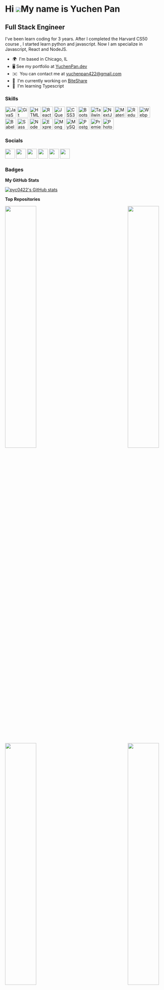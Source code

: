 

<!-- 
### Hi there! I'm Yuchen Pan👋

[![LinkedIn](https://img.shields.io/badge/-Yuchen%20Pan-%230077B5?style=flat-square&logo=linkedin&logoColor=white&link=https://www.linkedin.com/in/yuchen-rain-pan/)](https://www.linkedin.com/in/yuchen-rain-pan/)
[![GitHub](https://img.shields.io/badge/-Yuchen%20Pan-%23121011?&style=flat-square&logo=github&logoColor=white&link=https://github.com/pyc0422)](https://github.com/pyc0422)
[![Gmail](https://img.shields.io/badge/-Yuchen%20Pan-%23D14836?&style=flat-square&logo=gmail&logoColor=white&link=mailto:yuchenpan422@gmail.com)](mailto:yuchenpan422@gmail.com)


- :round_pushpin: Based in Chicago, IL
- :smile: Pronouns: she/her

### Languages & Tools
![JavaScript](https://img.shields.io/badge/JavaScript%20-%23323330.svg?&style=flat-square&logo=javascript&logoColor=%23F7DF1E)
![NodeJS](https://img.shields.io/badge/-NodeJS-brightgreen?style=flat-square&logo=node.js&logoColor=white)
![React](https://img.shields.io/badge/React%20-%2320232a.svg?&style=flat-square&logo=react&logoColor=%2361DAFB)
![HTML](https://img.shields.io/badge/HTML5%20-%23E34F26.svg?&style=flat-square&logo=html5&logoColor=white)
![CSS](https://img.shields.io/badge/CSS3%20-%231572B6.svg?&style=flat-square&logo=css3&logoColor=white)
![MUI](https://img.shields.io/badge/MUI-%23007ACC.svg?&style=flat-square&logo=mui&logoColor=white)
![Jest](https://img.shields.io/badge/Jest%20-%23C21325.svg?&style=flat-square&logo=Jest&logoColor=white) -->

Hi ![](https://user-images.githubusercontent.com/18350557/176309783-0785949b-9127-417c-8b55-ab5a4333674e.gif)My name is Yuchen Pan
==================================================================================================================================

Full Stack Engineer
-------------------

I've been learn coding for 3 years. After I completed the Harvard CS50 course , I started learn python and javascript. Now I am specialize in Javascript, React and NodeJS.

*   🌍  I'm based in Chicago, IL
*   🖥️  See my portfolio at [YuchenPan.dev](https://yuchenpan.dev)
*   ✉️  You can contact me at [yuchenpan422@gmail.com](mailto:yuchenpan422@gmail.com)
*   🚀  I'm currently working on [BiteShare](https://biteshare.ecitytech.net)
*   🧠  I'm learning Typescript

### Skills

<p align="left">
<a href="https://developer.mozilla.org/en-US/docs/Web/JavaScript" target="_blank" rel="noreferrer"><img src="https://raw.githubusercontent.com/danielcranney/readme-generator/main/public/icons/skills/javascript-colored.svg" width="36" height="36" alt="JavaScript" /></a>
<a href="https://git-scm.com/" target="_blank" rel="noreferrer"><img src="https://raw.githubusercontent.com/danielcranney/readme-generator/main/public/icons/skills/git-colored.svg" width="36" height="36" alt="Git" /></a>
<a href="https://developer.mozilla.org/en-US/docs/Glossary/HTML5" target="_blank" rel="noreferrer"><img src="https://raw.githubusercontent.com/danielcranney/readme-generator/main/public/icons/skills/html5-colored.svg" width="36" height="36" alt="HTML5" /></a>
<a href="https://reactjs.org/" target="_blank" rel="noreferrer"><img src="https://raw.githubusercontent.com/danielcranney/readme-generator/main/public/icons/skills/react-colored.svg" width="36" height="36" alt="React" /></a>
<a href="https://jquery.com/" target="_blank" rel="noreferrer"><img src="https://raw.githubusercontent.com/danielcranney/readme-generator/main/public/icons/skills/jquery-colored.svg" width="36" height="36" alt="JQuery" /></a>
<a href="https://www.w3.org/TR/CSS/#css" target="_blank" rel="noreferrer"><img src="https://raw.githubusercontent.com/danielcranney/readme-generator/main/public/icons/skills/css3-colored.svg" width="36" height="36" alt="CSS3" /></a>
<a href="https://getbootstrap.com/" target="_blank" rel="noreferrer"><img src="https://raw.githubusercontent.com/danielcranney/readme-generator/main/public/icons/skills/bootstrap-colored.svg" width="36" height="36" alt="Bootstrap" /></a>
<a href="https://tailwindcss.com/" target="_blank" rel="noreferrer"><img src="https://raw.githubusercontent.com/danielcranney/readme-generator/main/public/icons/skills/tailwindcss-colored.svg" width="36" height="36" alt="TailwindCSS" /></a>
<a href="https://nextjs.org/docs" target="_blank" rel="noreferrer"><img src="https://raw.githubusercontent.com/danielcranney/readme-generator/main/public/icons/skills/nextjs-colored-dark.svg" width="36" height="36" alt="NextJs" /></a>
<a href="https://mui.com/" target="_blank" rel="noreferrer"><img src="https://raw.githubusercontent.com/danielcranney/readme-generator/main/public/icons/skills/materialui-colored.svg" width="36" height="36" alt="Material UI" /></a>
<a href="https://redux.js.org/" target="_blank" rel="noreferrer"><img src="https://raw.githubusercontent.com/danielcranney/readme-generator/main/public/icons/skills/redux-colored.svg" width="36" height="36" alt="Redux" /></a>
<a href="https://webpack.js.org/" target="_blank" rel="noreferrer"><img src="https://raw.githubusercontent.com/danielcranney/readme-generator/main/public/icons/skills/webpack-colored.svg" width="36" height="36" alt="Webpack" /></a>
<a href="https://babeljs.io/" target="_blank" rel="noreferrer"><img src="https://raw.githubusercontent.com/danielcranney/readme-generator/main/public/icons/skills/babel-colored-dark.svg" width="36" height="36" alt="Babel" /></a>
<a href="https://sass-lang.com/" target="_blank" rel="noreferrer"><img src="https://raw.githubusercontent.com/danielcranney/readme-generator/main/public/icons/skills/sass-colored.svg" width="36" height="36" alt="Sass" /></a>
<a href="https://nodejs.org/en/" target="_blank" rel="noreferrer"><img src="https://raw.githubusercontent.com/danielcranney/readme-generator/main/public/icons/skills/nodejs-colored.svg" width="36" height="36" alt="NodeJS" /></a>
<a href="https://expressjs.com/" target="_blank" rel="noreferrer"><img src="https://raw.githubusercontent.com/danielcranney/readme-generator/main/public/icons/skills/express-colored-dark.svg" width="36" height="36" alt="Express" /></a>
<a href="https://www.mongodb.com/" target="_blank" rel="noreferrer"><img src="https://raw.githubusercontent.com/danielcranney/readme-generator/main/public/icons/skills/mongodb-colored.svg" width="36" height="36" alt="MongoDB" /></a>
<a href="https://www.mysql.com/" target="_blank" rel="noreferrer"><img src="https://raw.githubusercontent.com/danielcranney/readme-generator/main/public/icons/skills/mysql-colored.svg" width="36" height="36" alt="MySQL" /></a>
<a href="https://www.postgresql.org/" target="_blank" rel="noreferrer"><img src="https://raw.githubusercontent.com/danielcranney/readme-generator/main/public/icons/skills/postgresql-colored.svg" width="36" height="36" alt="PostgreSQL" /></a>
<a href="https://www.adobe.com/uk/products/premiere.html" target="_blank" rel="noreferrer"><img src="https://raw.githubusercontent.com/danielcranney/readme-generator/main/public/icons/skills/premierepro-colored.svg" width="36" height="36" alt="Premiere Pro" /></a>
<a href="https://www.adobe.com/uk/products/photoshop.html" target="_blank" rel="noreferrer"><img src="https://raw.githubusercontent.com/danielcranney/readme-generator/main/public/icons/skills/photoshop-colored.svg" width="36" height="36" alt="Photoshop" /></a>

</p>
                    
### Socials

<p align="left"> <a href="https://www.linkedin.com/in/yuchen-rain-pan" target="_blank" rel="noreferrer"><img src="https://raw.githubusercontent.com/danielcranney/readme-generator/main/public/icons/socials/linkedin.svg" width="32" height="32" /></a> <a href="https://www.github.com/pyc0422" target="_blank" rel="noreferrer"><img src="https://raw.githubusercontent.com/danielcranney/readme-generator/main/public/icons/socials/github-dark.svg" width="32" height="32" /></a> <a href="https://discord.com/users/pyc0422" target="_blank" rel="noreferrer"><img src="https://raw.githubusercontent.com/danielcranney/readme-generator/main/public/icons/socials/discord.svg" width="32" height="32" /></a> <a href="https://www.facebook.com/pyc0422" target="_blank" rel="noreferrer"><img src="https://raw.githubusercontent.com/danielcranney/readme-generator/main/public/icons/socials/facebook.svg" width="32" height="32" /></a> <a href="http://www.instagram.com/pyc0422" target="_blank" rel="noreferrer"><img src="https://raw.githubusercontent.com/danielcranney/readme-generator/main/public/icons/socials/instagram.svg" width="32" height="32" /></a>  <a href="https://www.twitter.com/pyc0422" target="_blank" rel="noreferrer"><img src="https://raw.githubusercontent.com/danielcranney/readme-generator/main/public/icons/socials/twitter.svg" width="32" height="32" /></a></p>

### Badges

<b>My GitHub Stats</b>

<a href="http://www.github.com/pyc0422"><img src="https://github-readme-stats.vercel.app/api?username=pyc0422&show_icons=true&hide=&count_private=true&title_color=0891b2&text_color=ffffff&icon_color=0891b2&bg_color=1c1917&hide_border=true&show_icons=truet" alt="pyc0422's GitHub stats" /></a>

<b>Top Repositories</b>


<div width="100%" align="center"><a href="https://github.com/pyc0422/biteshare" align="left"><img align="left" width="45%" src="https://github-readme-stats.vercel.app/api/pin/?username=pyc0422&repo=biteshare&theme=react&hide_border=true&title_color=0891b2&text_color=ffffff&icon_color=0891b2&bg_color=1c1917" /></a><a href="https://github.com/pyc0422/Atelier-frontend" align="right"><img align="right" width="45%" src="https://github-readme-stats.vercel.app/api/pin/?username=pyc0422&repo=Atelier-frontend&theme=react&title_color=0891b2&text_color=ffffff&icon_color=0891b2&bg_color=1c1917&hide_border=true" /></a></div><br /><br /><br /><br />
<br /><br /><br />
<div width="100%" align="center"><a href="https://github.com/pyc0422/Atelier-backend" align="left"><img align="left" width="45%" src="https://github-readme-stats.vercel.app/api/pin/?username=pyc0422&repo=Atelier-backend&title_color=0891b2&text_color=ffffff&icon_color=0891b2&bg_color=1c1917&hide_border=true" /></a><a href="https://github.com/pyc0422/mockStockMarket" align="right"><img align="right" width="45%" src="https://github-readme-stats.vercel.app/api/pin/?username=pyc0422&repo=mockStockMarket&title_color=0891b2&text_color=ffffff&icon_color=0891b2&bg_color=1c1917&hide_border=true" /></a></div>

